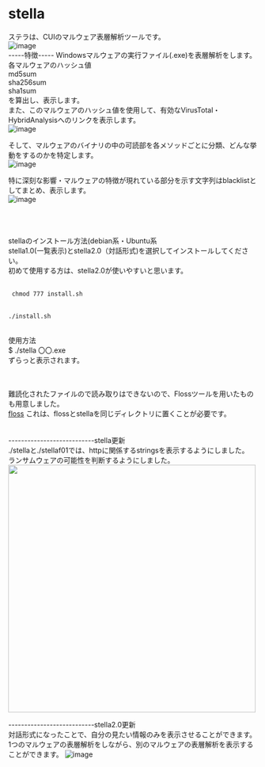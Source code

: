  
# stella
 
ステラは、CUIのマルウェア表層解析ツールです。<br>
![image](https://user-images.githubusercontent.com/72499679/145947876-890c6290-eb18-4b5c-b96d-5825a5f24177.png)<br>
-----特徴-----
Windowsマルウェアの実行ファイル(.exe)を表層解析をします。<br>
各マルウェアのハッシュ値<br>
md5sum<br>
sha256sum<br>
sha1sum<br>
を算出し、表示します。<br>
また、このマルウェアのハッシュ値を使用して、有効なVirusTotal・HybridAnalysisへのリンクを表示します。<br>
![image](https://user-images.githubusercontent.com/72499679/145953125-99fed885-bfa9-44be-b8ea-070dfe3e7ba2.png)<br>


そして、マルウェアのバイナリの中の可読部を各メソッドごとに分類、どんな挙動をするのかを特定します。<br>
![image](https://user-images.githubusercontent.com/72499679/145953193-fd97f016-2527-42b9-969f-9ec8aac9315c.png)<br>

特に深刻な影響・マルウェアの特徴が現れている部分を示す文字列はblacklistとしてまとめ、表示します。<br>
![image](https://user-images.githubusercontent.com/72499679/145953303-2db367fb-1033-4e3a-8461-7aaa2b966869.png)<br>
<br>



 
 <br>
 <br>
stellaのインストール方法(debian系・Ubuntu系<br>
stella1.0(一覧表示)とstella2.0（対話形式)を選択してインストールしてください。<br>
初めて使用する方は、stella2.0が使いやすいと思います。<br>
<br>
<code>
 chmod 777 install.sh
</code>
 <br>
<code>
./install.sh
</code>
<br>

使用方法<br>
$ ./stella 〇〇.exe<br>
ずらっと表示されます。<br>
<br>
<br>

 
難読化されたファイルので読み取りはできないので、Flossツールを用いたものも用意しました。<br>
<a href="https://github.com/fireeye/flare-floss">floss</a>
これは、flossとstellaを同じディレクトリに置くことが必要です。
<br>
<br>
<br>
---------------------------stella更新<br>
./stellaと./stellaf01では、httpに関係するstringsを表示するようにしました。<br>
ランサムウェアの可能性を判断するようにしました。<br>
<img src="https://user-images.githubusercontent.com/72499679/130217115-7c5a4e03-a8c5-48e4-a184-a8ad12d35682.png" width=500>

---------------------------stella2.0更新<br>
対話形式になったことで、自分の見たい情報のみを表示させることができます。
1つのマルウェアの表層解析をしながら、別のマルウェアの表層解析を表示することができます。
![image](https://user-images.githubusercontent.com/72499679/145953437-6f0074ce-d29b-4573-a649-7b6f6130ed47.png)

